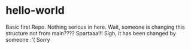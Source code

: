 # hello-world
Basic first Repo. Nothing serious in here. 
Wait, someone is changing this structure not from main???? Spartaaa!!!
Sigh, it has been changed by someone :'( Sorry
